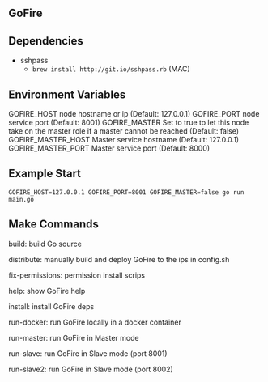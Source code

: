 ## GoFire 

## Dependencies

  - sshpass
    -  `brew install http://git.io/sshpass.rb` (MAC)

## Environment Variables
  GOFIRE_HOST node hostname or ip (Default: 127.0.0.1)
  GOFIRE_PORT node service port (Default: 8001)
  GOFIRE_MASTER Set to true to let this node take on the master role if a master cannot be reached (Default: false)
  GOFIRE_MASTER_HOST Master service hostname (Default: 127.0.0.1) 
  GOFIRE_MASTER_PORT Master service port (Default: 8000)
  

## Example Start
  `GOFIRE_HOST=127.0.0.1 GOFIRE_PORT=8001 GOFIRE_MASTER=false go run main.go`

## Make Commands

  build: build Go source
  
  distribute: manually build and deploy GoFire to the ips in config.sh

  fix-permissions: permission install scrips

  help: show GoFire help

  install: install GoFire deps

  run-docker: run GoFire locally in a docker container

  run-master: run GoFire in Master mode

  run-slave: run GoFire in Slave mode (port 8001)

  run-slave2: run GoFire in Slave mode (port 8002)
